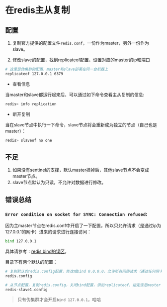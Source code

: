 # 在redis主从复制


## 配置

1. 复制官方提供的配置文件`redis.conf`，一份作为master，另外一份作为slave。

2. 修改slave的配置，找到replicateof配置，设置对应的master的ip和端口
```bash
# 这里是伪集群的配置，master和slave部署在同一台机器上
replicateof 127.0.0.1 6379
```

* 查看信息

当master和slave都运行起来后，可以通过如下命令查看主从复制的信息:
```bash
redis> info replication
```

* 断开复制

当在slave节点中执行一下命令，slave节点将会重新成为独立的节点（自己也是master）：
```bash
redis> slaveof no one
```


## 不足

1. 如果没有sentinel的支撑，默认master挂掉后，其他slave节点不会变成master节点。
2. slave节点默认为只读，不允许对数据进行修改。



## 错误总结


### `Error condition on socket for SYNC: Connection refused`:
因为主master节点在redis.conf中开启了一下配置，所以只允许请求（是通过ip为127.0.0.1的网卡）进来的请求进行连接访问：
```bash
bind 127.0.0.1
```
具体请参考：[redis bind的误区](https://blog.csdn.net/cw_hello1/article/details/83444013)。

目录下有两个默认的配置：
```bash
# 复制默认的redis.config配置，修改成bind 0.0.0.0，允许所有网络请求（通过任何网卡进行的连接）
redis.config

# 从节点配置，复制redis.config，关闭bind配置，添加replicateof，指定谁是master
redis-slave1.config
```

> 只有伪集群才会开启`bind 127.0.0.1`，哈哈